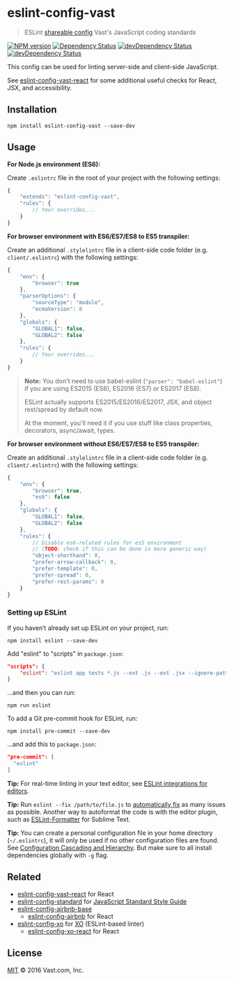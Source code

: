 # eslint-config-vast
> ESLint [shareable config](http://eslint.org/docs/developer-guide/shareable-configs.html) Vast's JavaScript coding standards

[![NPM version](https://badge.fury.io/js/eslint-config-vast.svg)](https://www.npmjs.org/package/eslint-config-vast) [![Dependency Status](https://david-dm.org/vast-engineering/eslint-config-vast.svg)](https://david-dm.org/vast-engineering/eslint-config-vast) [![devDependency Status](https://david-dm.org/vast-engineering/eslint-config-vast/dev-status.svg)](https://david-dm.org/vast-engineering/eslint-config-vast?type=dev) [![devDependency Status](https://david-dm.org/vast-engineering/eslint-config-vast/peer-status.svg)](https://david-dm.org/vast-engineering/eslint-config-vast?type=peer)

This config can be used for linting server-side and client-side JavaScript.

See [eslint-config-vast-react](https://github.com/vast-engineering/eslint-config-vast-react) for some additional useful checks for React, JSX, and accessibility.

## Installation

    npm install eslint-config-vast --save-dev

## Usage

**For Node.js environment (ES6):**

Create `.eslintrc` file in the root of your project with the following settings:

```javascript
{
    "extends": "eslint-config-vast",
    "rules": {
        // Your overrides...
    }
}
```

**For browser environment with ES6/ES7/ES8 to ES5 transpiler:**

Create an additional `.stylelintrc` file in a client-side code folder (e.g. `client/.eslintrc`) with the following settings:

```javascript
{
    "env": {
        "browser": true
    },
    "parserOptions": {
        "sourceType": "module",
        "ecmaVersion": 8
    },
    "globals": {
        "GLOBAL1": false,
        "GLOBAL2": false
    },
    "rules": {
        // Your overrides...
    }
}
```

> **Note:** You don't need to use babel-eslint (`"parser": "babel-eslint"`) if you are using ES2015 (ES6), ES2016 (ES7) or ES2017 (ES8).
>
> ESLint actually supports ES2015/ES2016/ES2017, JSX, and object rest/spread by default now.
>
> At the moment, you'll need it if you use stuff like class properties, decorators, async/await, types.

**For browser environment without ES6/ES7/ES8 to ES5 transpiler:**

Create an additional `.stylelintrc` file in a client-side code folder (e.g. `client/.eslintrc`) with the following settings:

```javascript
{
    "env": {
        "browser": true,
        "es6": false
    },
    "globals": {
        "GLOBAL1": false,
        "GLOBAL2": false
    },
    "rules": {
        // Disable es6-related rules for es5 environment
        // (TODO: check if this can be done in more generic way)
        "object-shorthand": 0,
        "prefer-arrow-callback": 0,
        "prefer-template": 0,
        "prefer-spread": 0,
        "prefer-rest-params": 0
    }
}
```

### Setting up ESLint

If you haven’t already set up ESLint on your project, run:

    npm install eslint --save-dev

Add "eslint" to "scripts" in `package.json`:

```json
"scripts": {
    "eslint": "eslint app tests *.js --ext .js --ext .jsx --ignore-pattern 'js/vendor'"
}
```

...and then you can run:

    npm run eslint

To add a Git pre-commit hook for ESLint, run:

    npm install pre-commit --save-dev

...and add this to `package.json`:

```json
"pre-commit": [
  "eslint"
]
```

**Tip:** For real-time linting in your text editor, see [ESLint integrations for editors](http://eslint.org/docs/user-guide/integrations#editors).

**Tip:** Run `eslint --fix /path/to/file.js` to [automatically fix](http://eslint.org/docs/user-guide/command-line-interface#fix) as many issues as possible. Another way to autoformat the code is with the editor plugin, such as [ESLint-Formatter](https://packagecontrol.io/packages/ESLint-Formatter) for Sublime Text.

**Tip:** You can create a personal configuration file in your home directory (`~/.eslintrc`), it will only be used if no other configuration files are found. See [Configuration Cascading and Hierarchy](http://eslint.org/docs/user-guide/configuring#configuration-cascading-and-hierarchy). But make sure to all install dependencies globally with `-g` flag.

## Related

- [eslint-config-vast-react](https://github.com/vast-engineering/eslint-config-vast-react) for React
- [eslint-config-standard](https://github.com/feross/eslint-config-standard) for [JavaScript Standard Style Guide](https://github.com/feross/standard)
- [eslint-config-airbnb-base](https://github.com/airbnb/javascript/tree/master/packages/eslint-config-airbnb-base)
  - [eslint-config-airbnb](https://github.com/airbnb/javascript/tree/master/packages/eslint-config-airbnb) for React
- [eslint-config-xo](https://github.com/sindresorhus/eslint-config-xo/) for [XO](https://github.com/sindresorhus/xo) (ESLint-based linter)
  - [eslint-config-xo-react](https://github.com/sindresorhus/eslint-config-xo-react) for React

## License

[MIT](LICENSE) © 2016 Vast.com, Inc.
